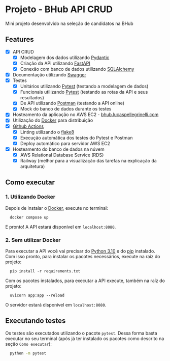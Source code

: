 # Projeto - BHub API CRUD

Mini projeto desenvolvido na seleção de candidatos na BHub

## Features

- [x] API CRUD
  - [x] Modelagem dos dados utilizando [Pydantic](https://pydantic-docs.helpmanual.io/)
  - [x] Criação da API utilizando [FastAPI](https://fastapi.tiangolo.com/)
  - [x] Conexão com banco de dados utilizando [SQLAlchemy](https://www.sqlalchemy.org/)
- [x] Documentação utilizando [Swagger](https://swagger.io/)
- [x] Testes
  - [x] Unitários utilizando [Pytest](https://pytest.org/) (testando a modelagem de dados)
  - [x] Funcionais utilizando [Pytest](https://pytest.org/) (testando as rotas da API e seus resultados)
  - [x] De API utilizando [Postman](https://www.postman.com/) (testando a API online)
  - [x] Mock do banco de dados durante os testes
- [x] Hosteamento da aplicação no AWS EC2 - [bhub.lucaspellegrinelli.com](https://bhub.lucaspellegrinelli.com/)
- [x] Utilização do [Docker](https://www.docker.com/) para distribuição
- [x] [Github Actions](https://github.com/features/actions)
  - [x] Linting utilizando o [flake8](https://flake8.pycqa.org/)
  - [x] Execução automática dos testes do Pytest e Postman
  - [x] Deploy automático para servidor AWS EC2
- [x] Hosteamento do banco de dados na núvem
  - [x] AWS Relational Database Service (RDS)
  - [x] Railway (melhor para a visualização das tarefas na explicação da arquitetura)

## Como executar

### 1. Utilizando Docker

Depois de instalar o [Docker](https://docs.docker.com/engine/install/ubuntu/), execute no terminal:

```
  docker compose up
```

E pronto! A API estará disponível em `localhost:8080`.

### 2. Sem utilizar Docker

Para executar a API você vai precisar do [Python 3.10](https://www.python.org/downloads/) e do [pip](https://pip.pypa.io/en/stable/installation/) instalado. Com isso pronto, para instalar os pacotes necessários, execute na raíz do projeto:

```
  pip install -r requirements.txt
```

Com os pacotes instalados, para executar a API execute, também na raíz do projeto:

```
  uvicorn app:app --reload
```

O servidor estará disponível em `localhost:8080`.

## Executando testes

Os testes são executados utilizando o pacote `pytest`. Dessa forma basta executar no seu terminal (após já ter instalado os pacotes como descrito na seção `Como executar`):

```bash
  python -m pytest
```
